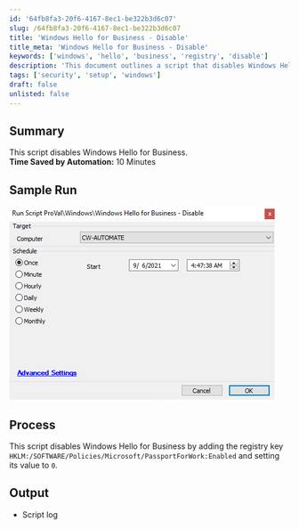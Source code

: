 ```yaml
---
id: '64fb8fa3-20f6-4167-8ec1-be322b3d6c07'
slug: /64fb8fa3-20f6-4167-8ec1-be322b3d6c07
title: 'Windows Hello for Business - Disable'
title_meta: 'Windows Hello for Business - Disable'
keywords: ['windows', 'hello', 'business', 'registry', 'disable']
description: 'This document outlines a script that disables Windows Hello for Business by modifying the registry key to prevent its use. The automation process is designed to save approximately 10 minutes of manual effort, streamlining the configuration for users and administrators.'
tags: ['security', 'setup', 'windows']
draft: false
unlisted: false
---
```


## Summary

This script disables Windows Hello for Business.  
**Time Saved by Automation:** 10 Minutes  

## Sample Run

![Sample Run](../../../static/img/Windows-Hello-for-Business---Disable/image_1.png)  

## Process

This script disables Windows Hello for Business by adding the registry key `HKLM:/SOFTWARE/Policies/Microsoft/PassportForWork:Enabled` and setting its value to `0`.  

## Output

- Script log  


